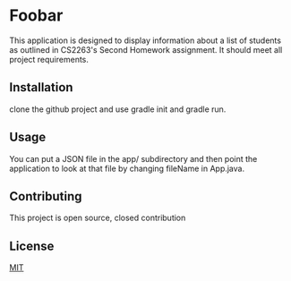 # Foobar

This application is designed to display information about a list of students
as outlined in CS2263's Second Homework assignment. It should meet all
project requirements.

## Installation

clone the github project and use gradle init and gradle run.


## Usage

You can put a JSON file in the app/ subdirectory and then point
the application to look at that file by changing fileName in App.java.

## Contributing

This project is open source, closed contribution

## License
[MIT](https://choosealicense.com/licenses/mit/)
